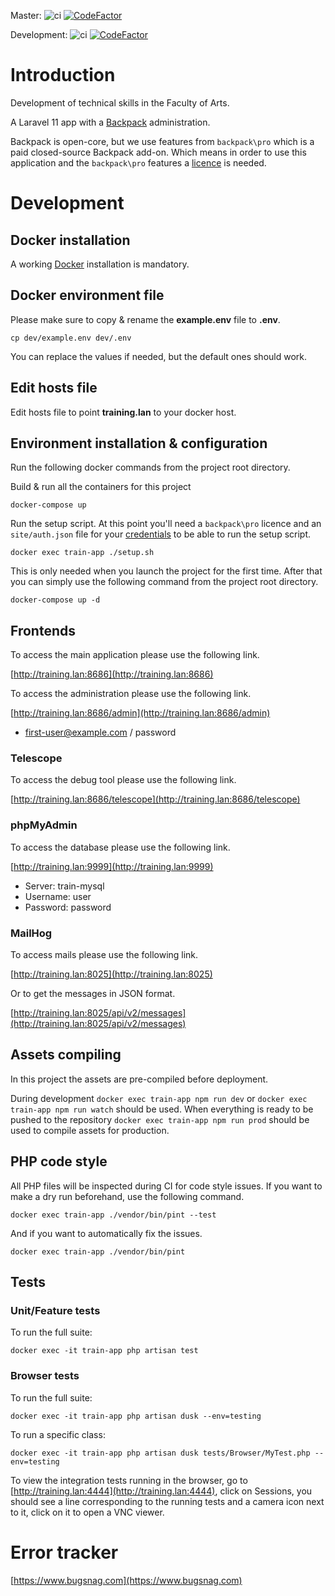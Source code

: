 Master:
![ci](https://github.com/unil-lettres/training/workflows/ci/badge.svg?branch=master)
[![CodeFactor](https://www.codefactor.io/repository/github/unil-lettres/training/badge/master)](https://www.codefactor.io/repository/github/unil-lettres/training/overview/master)

Development:
![ci](https://github.com/unil-lettres/training/workflows/ci/badge.svg?branch=development)
[![CodeFactor](https://www.codefactor.io/repository/github/unil-lettres/training/badge/development)](https://www.codefactor.io/repository/github/unil-lettres/training/overview/development)

# Introduction

Development of technical skills in the Faculty of Arts.

A Laravel 11 app with a [Backpack](https://backpackforlaravel.com/) administration.

Backpack is open-core, but we use features from ``backpack\pro`` which is a paid closed-source Backpack add-on. Which means in order to use this application and the ``backpack\pro`` features a [licence](https://backpackforlaravel.com/pricing) is needed.

# Development

## Docker installation

A working [Docker](https://docs.docker.com/engine/install/) installation is mandatory.

## Docker environment file

Please make sure to copy & rename the **example.env** file to **.env**.

``cp dev/example.env dev/.env``

You can replace the values if needed, but the default ones should work.

## Edit hosts file

Edit hosts file to point **training.lan** to your docker host.

## Environment installation & configuration

Run the following docker commands from the project root directory.

Build & run all the containers for this project

``docker-compose up``

Run the setup script. At this point you'll need a ``backpack\pro`` licence and an ``site/auth.json`` file for your [credentials](https://getcomposer.org/doc/articles/authentication-for-private-packages.md#http-basic) to be able to run the setup script.

``docker exec train-app ./setup.sh``

This is only needed when you launch the project for the first time. After that you can simply use the following command from the project root directory.

``docker-compose up -d``

## Frontends

To access the main application please use the following link.

[http://training.lan:8686](http://training.lan:8686)

To access the administration please use the following link.

[http://training.lan:8686/admin](http://training.lan:8686/admin)

+ first-user@example.com / password

### Telescope

To access the debug tool please use the following link.

[http://training.lan:8686/telescope](http://training.lan:8686/telescope)

### phpMyAdmin

To access the database please use the following link.

[http://training.lan:9999](http://training.lan:9999)

+ Server: train-mysql
+ Username: user
+ Password: password

### MailHog

To access mails please use the following link.

[http://training.lan:8025](http://training.lan:8025)

Or to get the messages in JSON format.

[http://training.lan:8025/api/v2/messages](http://training.lan:8025/api/v2/messages)

## Assets compiling

In this project the assets are pre-compiled before deployment.

During development ``docker exec train-app npm run dev`` or ``docker exec train-app npm run watch`` should be used. When everything is ready to be pushed to the repository ``docker exec train-app npm run prod`` should be used to compile assets for production.

## PHP code style

All PHP files will be inspected during CI for code style issues. If you want to make a dry run beforehand, use the following command.

``docker exec train-app ./vendor/bin/pint --test``

And if you want to automatically fix the issues.

``docker exec train-app ./vendor/bin/pint``

## Tests

### Unit/Feature tests

To run the full suite:

`docker exec -it train-app php artisan test`

### Browser tests

To run the full suite:

`docker exec -it train-app php artisan dusk --env=testing`

To run a specific class:

`docker exec -it train-app php artisan dusk tests/Browser/MyTest.php --env=testing`

To view the integration tests running in the browser, go to [http://training.lan:4444](http://training.lan:4444), click on Sessions, you should see a line corresponding to the running tests and a camera icon next to it, click on it to open a VNC viewer.

# Error tracker

[https://www.bugsnag.com](https://www.bugsnag.com)
